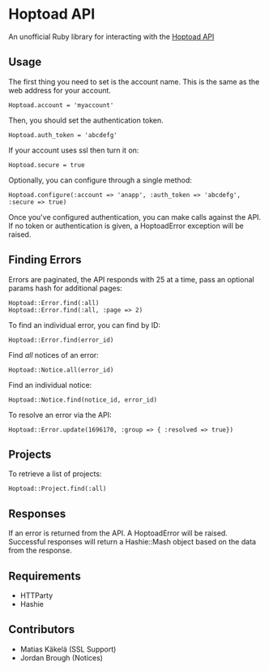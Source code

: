 Hoptoad API
===========

An unofficial Ruby library for interacting with the [Hoptoad API](http://hoptoadapp.com/pages/api)

Usage
-----

The first thing you need to set is the account name.  This is the same as the web address for your account.

    Hoptoad.account = 'myaccount'

Then, you should set the authentication token.

    Hoptoad.auth_token = 'abcdefg'

If your account uses ssl then turn it on:

    Hoptoad.secure = true

Optionally, you can configure through a single method:

    Hoptoad.configure(:account => 'anapp', :auth_token => 'abcdefg', :secure => true)

Once you've configured authentication, you can make calls against the API.  If no token or authentication is given, a HoptoadError exception will be raised.

Finding Errors
--------------

Errors are paginated, the API responds with 25 at a time, pass an optional params hash for additional pages:

    Hoptoad::Error.find(:all)
    Hoptoad::Error.find(:all, :page => 2)

To find an individual error, you can find by ID:

    Hoptoad::Error.find(error_id)

Find *all* notices of an error:

    Hoptoad::Notice.all(error_id)

Find an individual notice:

    Hoptoad::Notice.find(notice_id, error_id)

To resolve an error via the API:

    Hoptoad::Error.update(1696170, :group => { :resolved => true})

Projects
--------

To retrieve a list of projects:

    Hoptoad::Project.find(:all)

Responses
---------

If an error is returned from the API.  A HoptoadError will be raised.  Successful responses will return a Hashie::Mash object based on the data from the response.


Requirements
------------

* HTTParty
* Hashie

Contributors
------------

* Matias Käkelä (SSL Support)
* Jordan Brough (Notices)
